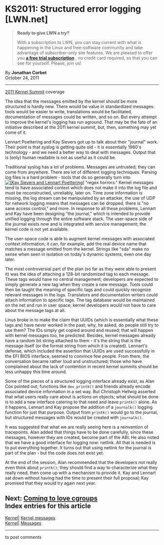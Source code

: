 # KS2011: Structured error logging [LWN.net]

> **Ready to give LWN a try?**
> 
> With a subscription to LWN, you can stay current with what is happening in the Linux and free-software community and take advantage of subscriber-only site features. We are pleased to offer you **[a free trial subscription](https://lwn.net/Promo/nst-trial/claim)** , no credit card required, so that you can see for yourself. Please, join us! 

By **Jonathan Corbet**  
October 24, 2011 

* * *

[2011 Kernel Summit](/Articles/KernelSummit2011/) coverage 

The idea that the messages emitted by the kernel should be more structured is hardly new. There would be value in standardized messages: tools would be easier to write, translations would be facilitated, documentation of messages could be written, and so on. But every attempt to improve the kernel's logging has run aground. That may be the fate of an initiative described at the 2011 kernel summit, but, then, something may yet come of it. 

Lennart Poettering and Kay Sievers got up to talk about their "journal" work. Their point is that syslog is getting quite old - it is essentially 1980's technology - and we need a better way to deal with messages. Output that is (only) human readable is not as useful as it could be. 

Traditional syslog has a lot of problems. Messages are untrusted; they can come from anywhere. There are lot of different logging techniques. Parsing log files is a hard problem - tools that do so generally turn into [![\[Kay Sievers and Lennart Poettering\]](https://static.lwn.net/images/conf/2011/lc-europe/KayAndLennart-sm.jpg)](/Articles/464312/) "regex horrors." Kernel messages tend to have associated context which does not make it into the log file and must be reconstructed, unreliably, later on. Time zone information is missing, the log stream can be manipulated by an attacker, the use of UDP for network logging means that messages can be dropped, there is "no sane access control," and more. In response to all these problems, Lennart and Kay have been designing "the journal," which is intended to provide unified logging through the entire software stack. The user-space side of the journal exists now and is integrated with service management; the kernel code is not yet available. 

The user-space code is able to augment kernel messages with associated context information; it can, for example, add the real device name that matches a message emitted from the kernel. Strings like "sda" make no sense when seen in isolation on today's dynamic systems, even one day later. 

The most controversial part of the plan (so far as they were able to present it) was the idea of attaching a 128-bit randomized tag to each message. These tags would have no central management; developers are expected to simply generate a new tag when they create a new message. Tools could then be taught the meaning of specific tags and could quickly recognize relevant messages in the logs. Translators and documentation writers could attach information to specific tags. The tag database would be maintained on the net and run in user space; kernel developers would not have to care about the message tags at all. 

Linus broke in to make the claim that UUIDs (which is essentially what these tags are) have never worked in the past; why, he asked, do people still try to use them? The IDs simply get copied around and reused; that will happen with kernel messages too, he predicted. Besides, kernel messages already have a random bit string attached to them - it's the string that is the message itself (or the format string from which it is created). Lennart's defense, which included the assertion that UUIDs are used successfully in the EFI BIOS interface, seemed to convince few people. From there, the conversation became rather loud and unstructured; those who have complained about the lack of contention in recent kernel summits should be less unhappy this time around. 

Some of the pieces of a structured logging interface already exist, as Alan Cox pointed out; functions like `dev_printk()` and friends already encode associated device information in a set way. But Christoph Hellwig asserted that what users really care about is actions on objects; what should be done is to add a new interface catering to that need and leave `printk()` alone. As it happens, Lennart and Kay propose the addition of a `journalk()` logging function for just that purpose. Output from `printk()` would go to the journal, but structured messages with IDs would be created with `journalk()`. 

It was suggested that what we are really seeing here is a reinvention of tracepoints. Alan added that things have to be done carefully, since these messages, however they are created, become part of the ABI. He also noted that we have a good interface for logging now: netlink. All that is needed is to put everything together. It turns out that using netlink for the journal is part of the plan - but the code does not exist yet. 

At the end of the session, Alan recommended that the developers not really even think about `printk()`; they should find a way to characterize what they really need, then come up with a mechanism to provide it. Kay and Lennart sat down without having had the time to present their full proposal; Kay promised that they would try again next year. 

Next: [Coming to love cgroups](/Articles/464288/)  
Index entries for this article  
---  
[Kernel](/Kernel/Index)| [Kernel messages](/Kernel/Index#Kernel_messages)  
[Kernel](/Kernel/Index)| [Messages](/Kernel/Index#Messages)  
  


* * *

to post comments 
